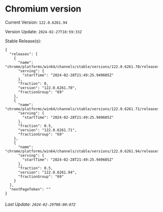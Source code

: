 # Chromium version

Current Version: `122.0.6261.94`

Version Update: `2024-02-27T18:59:33Z`

Stable Release(s):
```
{
  "releases": [
    {
      "name": "chrome/platforms/win64/channels/stable/versions/122.0.6261.70/releases/1709156965",
      "serving": {
        "startTime": "2024-02-28T21:49:25.949605Z"
      },
      "fraction": 0,
      "version": "122.0.6261.70",
      "fractionGroup": "69"
    },
    {
      "name": "chrome/platforms/win64/channels/stable/versions/122.0.6261.71/releases/1709156965",
      "serving": {
        "startTime": "2024-02-28T21:49:25.949605Z"
      },
      "fraction": 0.5,
      "version": "122.0.6261.71",
      "fractionGroup": "69"
    },
    {
      "name": "chrome/platforms/win64/channels/stable/versions/122.0.6261.94/releases/1709156965",
      "serving": {
        "startTime": "2024-02-28T21:49:25.949605Z"
      },
      "fraction": 0.5,
      "version": "122.0.6261.94",
      "fractionGroup": "69"
    }
  ],
  "nextPageToken": ""
}
```

###### Last Update: `2024-02-29T08:00:07Z`
        